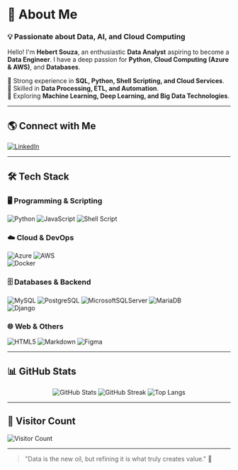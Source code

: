# 🚀 About Me

### 💡 Passionate about Data, AI, and Cloud Computing
Hello! I'm **Hebert Souza**, an enthusiastic **Data Analyst** aspiring to become a **Data Engineer**. I have a deep passion for **Python**, **Cloud Computing (Azure & AWS)**, and **Databases**. 

🔹 Strong experience in **SQL, Python, Shell Scripting, and Cloud Services**.<br>
🔹 Skilled in **Data Processing, ETL, and Automation**.<br>
🔹 Exploring **Machine Learning, Deep Learning, and Big Data Technologies**.

---

## 🌎 Connect with Me
[![LinkedIn](https://img.shields.io/badge/LinkedIn-%230077B5.svg?style=for-the-badge&logo=linkedin&logoColor=white)](https://linkedin.com/in/hebert-souza/)  

---

## 🛠 Tech Stack

### 🖥️ Programming & Scripting
![Python](https://img.shields.io/badge/python-%233776AB.svg?style=for-the-badge&logo=python&logoColor=white) 
![JavaScript](https://img.shields.io/badge/javascript-%23F7DF1E.svg?style=for-the-badge&logo=javascript&logoColor=black) 
![Shell Script](https://img.shields.io/badge/shell_script-%23121011.svg?style=for-the-badge&logo=gnu-bash&logoColor=white)  

### ☁️ Cloud & DevOps
![Azure](https://img.shields.io/badge/Azure-%230072C6.svg?style=for-the-badge&logo=azure-devops&logoColor=white)
![AWS](https://img.shields.io/badge/AWS-%23FF9900.svg?style=for-the-badge&logo=amazon-aws&logoColor=white)  
![Docker](https://img.shields.io/badge/Docker-%230db7ed.svg?style=for-the-badge&logo=docker&logoColor=white) 

### 🗄️ Databases & Backend
![MySQL](https://img.shields.io/badge/MySQL-%2300f.svg?style=for-the-badge&logo=mysql&logoColor=white) 
![PostgreSQL](https://img.shields.io/badge/PostgreSQL-%23316192.svg?style=for-the-badge&logo=postgresql&logoColor=white) 
![MicrosoftSQLServer](https://img.shields.io/badge/Microsoft%20SQL%20Server-CC2927?style=for-the-badge&logo=microsoft%20sql%20server&logoColor=white) 
![MariaDB](https://img.shields.io/badge/MariaDB-%23003545.svg?style=for-the-badge&logo=mariadb&logoColor=white)  
![Django](https://img.shields.io/badge/Django-%23092E20.svg?style=for-the-badge&logo=django&logoColor=white)  

### 🌐 Web & Others
![HTML5](https://img.shields.io/badge/HTML5-%23E34F26.svg?style=for-the-badge&logo=html5&logoColor=white) 
![Markdown](https://img.shields.io/badge/Markdown-%23000000.svg?style=for-the-badge&logo=markdown&logoColor=white) 
![Figma](https://img.shields.io/badge/Figma-%23F24E1E.svg?style=for-the-badge&logo=figma&logoColor=white) 

---
## 📊 GitHub Stats
<div align="center">

![GitHub Stats](https://github-readme-stats.vercel.app/api?username=hebertsouzaa&show_icons=true&theme=radical&hide_border=true&count_private=true)
![GitHub Streak](https://github-readme-streak-stats.herokuapp.com/?user=hebertsouzaa&theme=radical&hide_border=true)
![Top Langs](https://github-readme-stats.vercel.app/api/top-langs/?username=hebertsouzaa&theme=radical&hide_border=true&layout=compact&langs_count=6)

</div>

---

## 🎯 Visitor Count
![Visitor Count](https://komarev.com/ghpvc/?username=hebertsouzaa&style=for-the-badge)

---

> "Data is the new oil, but refining it is what truly creates value." 🚀
